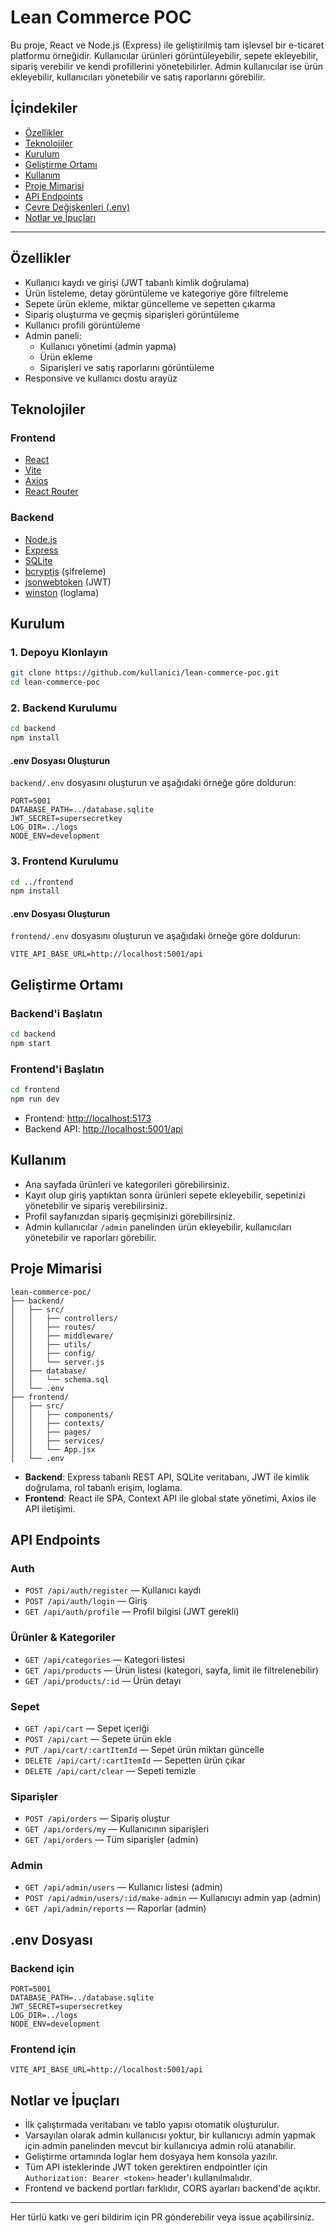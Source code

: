 # Lean Commerce POC

Bu proje, React ve Node.js (Express) ile geliştirilmiş tam işlevsel bir e-ticaret platformu örneğidir. Kullanıcılar ürünleri görüntüleyebilir, sepete ekleyebilir, sipariş verebilir ve kendi profillerini yönetebilirler. Admin kullanıcılar ise ürün ekleyebilir, kullanıcıları yönetebilir ve satış raporlarını görebilir.

## İçindekiler

- [Özellikler](#özellikler)
- [Teknolojiler](#teknolojiler)
- [Kurulum](#kurulum)
- [Geliştirme Ortamı](#geliştirme-ortamı)
- [Kullanım](#kullanım)
- [Proje Mimarisi](#proje-mimarisi)
- [API Endpoints](#api-endpoints)
- [Çevre Değişkenleri (.env)](#env-dosyası)
- [Notlar ve İpuçları](#notlar-ve-ipuçları)

---

## Özellikler

- Kullanıcı kaydı ve girişi (JWT tabanlı kimlik doğrulama)
- Ürün listeleme, detay görüntüleme ve kategoriye göre filtreleme
- Sepete ürün ekleme, miktar güncelleme ve sepetten çıkarma
- Sipariş oluşturma ve geçmiş siparişleri görüntüleme
- Kullanıcı profili görüntüleme
- Admin paneli:
  - Kullanıcı yönetimi (admin yapma)
  - Ürün ekleme
  - Siparişleri ve satış raporlarını görüntüleme
- Responsive ve kullanıcı dostu arayüz

## Teknolojiler

### Frontend

- [React](https://react.dev/)
- [Vite](https://vitejs.dev/)
- [Axios](https://axios-http.com/)
- [React Router](https://reactrouter.com/)

### Backend

- [Node.js](https://nodejs.org/)
- [Express](https://expressjs.com/)
- [SQLite](https://www.sqlite.org/)
- [bcryptjs](https://www.npmjs.com/package/bcryptjs) (şifreleme)
- [jsonwebtoken](https://www.npmjs.com/package/jsonwebtoken) (JWT)
- [winston](https://www.npmjs.com/package/winston) (loglama)

## Kurulum

### 1. Depoyu Klonlayın

```bash
git clone https://github.com/kullanici/lean-commerce-poc.git
cd lean-commerce-poc
```

### 2. Backend Kurulumu

```bash
cd backend
npm install
```

#### .env Dosyası Oluşturun

`backend/.env` dosyasını oluşturun ve aşağıdaki örneğe göre doldurun:

```
PORT=5001
DATABASE_PATH=../database.sqlite
JWT_SECRET=supersecretkey
LOG_DIR=../logs
NODE_ENV=development
```

### 3. Frontend Kurulumu

```bash
cd ../frontend
npm install
```

#### .env Dosyası Oluşturun

`frontend/.env` dosyasını oluşturun ve aşağıdaki örneğe göre doldurun:

```
VITE_API_BASE_URL=http://localhost:5001/api
```

## Geliştirme Ortamı

### Backend'i Başlatın

```bash
cd backend
npm start
```

### Frontend'i Başlatın

```bash
cd frontend
npm run dev
```

- Frontend: [http://localhost:5173](http://localhost:5173)
- Backend API: [http://localhost:5001/api](http://localhost:5001/api)

## Kullanım

- Ana sayfada ürünleri ve kategorileri görebilirsiniz.
- Kayıt olup giriş yaptıktan sonra ürünleri sepete ekleyebilir, sepetinizi yönetebilir ve sipariş verebilirsiniz.
- Profil sayfanızdan sipariş geçmişinizi görebilirsiniz.
- Admin kullanıcılar `/admin` panelinden ürün ekleyebilir, kullanıcıları yönetebilir ve raporları görebilir.

## Proje Mimarisi

```
lean-commerce-poc/
├── backend/
│   ├── src/
│   │   ├── controllers/
│   │   ├── routes/
│   │   ├── middleware/
│   │   ├── utils/
│   │   ├── config/
│   │   └── server.js
│   ├── database/
│   │   └── schema.sql
│   └── .env
├── frontend/
│   ├── src/
│   │   ├── components/
│   │   ├── contexts/
│   │   ├── pages/
│   │   ├── services/
│   │   └── App.jsx
│   └── .env
```

- **Backend**: Express tabanlı REST API, SQLite veritabanı, JWT ile kimlik doğrulama, rol tabanlı erişim, loglama.
- **Frontend**: React ile SPA, Context API ile global state yönetimi, Axios ile API iletişimi.

## API Endpoints

### Auth

- `POST /api/auth/register` — Kullanıcı kaydı
- `POST /api/auth/login` — Giriş
- `GET /api/auth/profile` — Profil bilgisi (JWT gerekli)

### Ürünler & Kategoriler

- `GET /api/categories` — Kategori listesi
- `GET /api/products` — Ürün listesi (kategori, sayfa, limit ile filtrelenebilir)
- `GET /api/products/:id` — Ürün detayı

### Sepet

- `GET /api/cart` — Sepet içeriği
- `POST /api/cart` — Sepete ürün ekle
- `PUT /api/cart/:cartItemId` — Sepet ürün miktarı güncelle
- `DELETE /api/cart/:cartItemId` — Sepetten ürün çıkar
- `DELETE /api/cart/clear` — Sepeti temizle

### Siparişler

- `POST /api/orders` — Sipariş oluştur
- `GET /api/orders/my` — Kullanıcının siparişleri
- `GET /api/orders` — Tüm siparişler (admin)

### Admin

- `GET /api/admin/users` — Kullanıcı listesi (admin)
- `POST /api/admin/users/:id/make-admin` — Kullanıcıyı admin yap (admin)
- `GET /api/admin/reports` — Raporlar (admin)

## .env Dosyası

### Backend için

```
PORT=5001
DATABASE_PATH=../database.sqlite
JWT_SECRET=supersecretkey
LOG_DIR=../logs
NODE_ENV=development
```

### Frontend için

```
VITE_API_BASE_URL=http://localhost:5001/api
```

## Notlar ve İpuçları

- İlk çalıştırmada veritabanı ve tablo yapısı otomatik oluşturulur.
- Varsayılan olarak admin kullanıcısı yoktur, bir kullanıcıyı admin yapmak için admin panelinden mevcut bir kullanıcıya admin rolü atanabilir.
- Geliştirme ortamında loglar hem dosyaya hem konsola yazılır.
- Tüm API isteklerinde JWT token gerektiren endpointler için `Authorization: Bearer <token>` header'ı kullanılmalıdır.
- Frontend ve backend portları farklıdır, CORS ayarları backend'de açıktır.

---

Her türlü katkı ve geri bildirim için PR gönderebilir veya issue açabilirsiniz.
